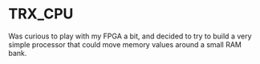 # TRX_CPU
Was curious to play with my FPGA a bit, and decided to try to build a very simple processor that could move memory values around a small RAM bank.
